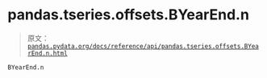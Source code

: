 # pandas.tseries.offsets.BYearEnd.n

> 原文：[`pandas.pydata.org/docs/reference/api/pandas.tseries.offsets.BYearEnd.n.html`](https://pandas.pydata.org/docs/reference/api/pandas.tseries.offsets.BYearEnd.n.html)

```py
BYearEnd.n
```
